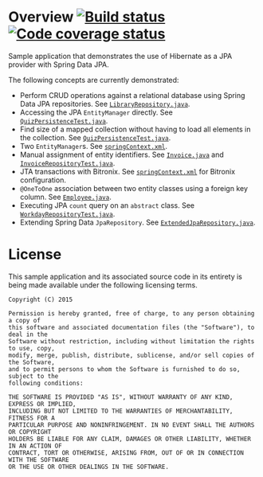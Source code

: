 # Overview [![Build status](https://drone.io/github.com/manish-in-java/spring-jpa-hibernate/status.png)](https://drone.io/github.com/manish-in-java/spring-jpa-hibernate/latest) [![Code coverage status](https://coveralls.io/repos/manish-in-java/spring-jpa-hibernate/badge.svg?branch=master)](https://coveralls.io/r/manish-in-java/spring-jpa-hibernate?branch=master)
Sample application that demonstrates the use of Hibernate as a JPA provider with
Spring Data JPA.

The following concepts are currently demonstrated:

* Perform CRUD operations against a relational database using Spring Data JPA repositories.  See [`LibraryRepository.java`](src/main/java/org/example/data/library/LibraryRepository.java).
* Accessing the JPA `EntityManager` directly.  See [`QuizPersistenceTest.java`](src/test/java/com/sample/data/quiz/QuizPersistenceTest.java).
* Find size of a mapped collection without having to load all elements in the collection.  See [`QuizPersistenceTest.java`](src/test/java/com/sample/data/quiz/QuizPersistenceTest.java).
* Two `EntityManager`s.  See [`springContext.xml`](src/main/resources/springContext.xml).
* Manual assignment of entity identifiers.  See [`Invoice.java`](src/main/java/org/example/domain/billing/Invoice.java) and [`InvoiceRepositoryTest.java`](src/test/java/org/example/data/billing/InvoiceRepositoryTest.java).
* JTA transactions with Bitronix.  See [`springContext.xml`](src/main/resources/springContext.xml) for Bitronix configuration.
* `@OneToOne` association between two entity classes using a foreign key column.  See [`Employee.java`](src/main/java/org/example/domain/profile/Employee.java).
* Executing JPA `count` query on an `abstract` class.  See [`WorkdayRepositoryTest.java`](src/test/java/org/example/data/profile/WorkdayRepositoryTest.java).
* Extending Spring Data `JpaRepository`.  See [`ExtendedJpaRepository.java`](src/main/java/org/example/data/ExtendedJpaRepository.java).

# License
This sample application and its associated source code in its entirety is being made
available under the following licensing terms.

    Copyright (C) 2015

    Permission is hereby granted, free of charge, to any person obtaining a copy of
    this software and associated documentation files (the "Software"), to deal in the
    Software without restriction, including without limitation the rights to use, copy,
    modify, merge, publish, distribute, sublicense, and/or sell copies of the Software,
    and to permit persons to whom the Software is furnished to do so, subject to the
    following conditions:

    THE SOFTWARE IS PROVIDED "AS IS", WITHOUT WARRANTY OF ANY KIND, EXPRESS OR IMPLIED,
    INCLUDING BUT NOT LIMITED TO THE WARRANTIES OF MERCHANTABILITY, FITNESS FOR A
    PARTICULAR PURPOSE AND NONINFRINGEMENT. IN NO EVENT SHALL THE AUTHORS OR COPYRIGHT
    HOLDERS BE LIABLE FOR ANY CLAIM, DAMAGES OR OTHER LIABILITY, WHETHER IN AN ACTION OF
    CONTRACT, TORT OR OTHERWISE, ARISING FROM, OUT OF OR IN CONNECTION WITH THE SOFTWARE
    OR THE USE OR OTHER DEALINGS IN THE SOFTWARE.
